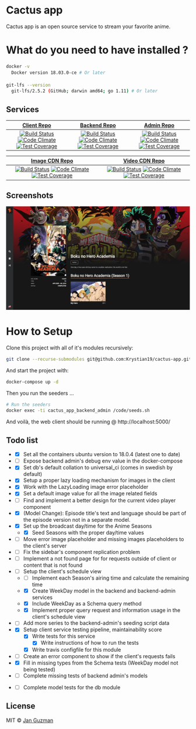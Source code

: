 # Cactus app
Cactus app is an open source service to stream your favorite anime.

# What do you need to have installed ?
```sh
docker -v
  Docker version 18.03.0-ce # Or later

git-lfs --version
  git-lfs/2.5.2 (GitHub; darwin amd64; go 1.11) # Or later
```

## Services
|  [Client Repo](https://github.com/Krystian19/cactus-app-client-service) | [Backend Repo](https://github.com/Krystian19/cactus-app-backend-service/tree/master) | [Admin Repo](https://github.com/Krystian19/cactus-app-backend-admin-service/tree/master) |
|:---------------------:|:---------------------:|:---------------------:|
| [![Build Status](https://travis-ci.org/Krystian19/cactus-app-client-service.svg?branch=master)](https://travis-ci.org/Krystian19/cactus-app-client-service) [![Code Climate](https://codeclimate.com/github/Krystian19/cactus-app-client-service/badges/gpa.svg)](https://codeclimate.com/github/Krystian19/cactus-app-client-service) [![Test Coverage](https://codecov.io/gh/Krystian19/cactus-app-client-service/branch/master/graph/badge.svg)](https://codecov.io/gh/Krystian19/cactus-app-client-service) | [![Build Status](https://travis-ci.org/Krystian19/cactus-app-backend-service.svg?branch=master)](https://travis-ci.org/Krystian19/cactus-app-backend-service) [![Code Climate](https://codeclimate.com/github/Krystian19/cactus-app-backend-service/badges/gpa.svg)](https://codeclimate.com/github/Krystian19/cactus-app-backend-service) [![Test Coverage](https://codecov.io/gh/Krystian19/cactus-app-backend-service/branch/master/graph/badge.svg)](https://codecov.io/gh/Krystian19/cactus-app-backend-service) | [![Build Status](https://travis-ci.org/Krystian19/cactus-app-backend-admin-service.svg?branch=master)](https://travis-ci.org/Krystian19/cactus-app-backend-admin-service) [![Code Climate](https://codeclimate.com/github/Krystian19/cactus-app-backend-admin-service/badges/gpa.svg)](https://codeclimate.com/github/Krystian19/cactus-app-backend-admin-service) [![Test Coverage](https://codecov.io/gh/Krystian19/cactus-app-backend-admin-service/branch/master/graph/badge.svg)](https://codecov.io/gh/Krystian19/cactus-app-backend-admin-service) |

|  [Image CDN Repo](https://github.com/Krystian19/cactus-fake-image-cdn-service/tree/master) | [Video CDN Repo](https://github.com/Krystian19/cactus-fake-video-cdn-service/tree/master) |
|:---------------------:|:---------------------:|
| [![Build Status](https://travis-ci.org/Krystian19/cactus-fake-image-cdn-service.svg?branch=master)](https://travis-ci.org/Krystian19/cactus-fake-image-cdn-service) [![Code Climate](https://codeclimate.com/github/Krystian19/cactus-fake-image-cdn-service/badges/gpa.svg)](https://codeclimate.com/github/Krystian19/cactus-fake-image-cdn-service)  [![Test Coverage](https://codecov.io/gh/Krystian19/cactus-fake-image-cdn-service/branch/master/graph/badge.svg)](https://codecov.io/gh/Krystian19/cactus-fake-image-cdn-service) | [![Build Status](https://travis-ci.org/Krystian19/cactus-fake-video-cdn-service.svg?branch=master)](https://travis-ci.org/Krystian19/cactus-fake-video-cdn-service) [![Code Climate](https://codeclimate.com/github/Krystian19/cactus-fake-video-cdn-service/badges/gpa.svg)](https://codeclimate.com/github/Krystian19/cactus-fake-video-cdn-service) [![Test Coverage](https://codecov.io/gh/Krystian19/cactus-fake-video-cdn-service/branch/master/graph/badge.svg)](https://codecov.io/gh/Krystian19/cactus-fake-video-cdn-service) |

## Screenshots
![Alt text](screenshots/view1.png?raw=true "Anime Description")

# How to Setup

Clone this project with all of it's modules recursively:

```sh
git clone --recurse-submodules git@github.com:Krystian19/cactus-app.git
```

And start the project with:
```sh
docker-compose up -d
```

Then you run the seeders ...
```sh
# Run the seeders
docker exec -ti cactus_app_backend_admin /code/seeds.sh
```

And voilà, the web client should be running @ http://localhost:5000/

## Todo list
+ - [x] Set all the containers ubuntu version to 18.0.4 (latest one to date)
+ - [ ] Expose backend admin's debug env value in the docker-compose
+ - [x] Set db's default collation to universal_ci (comes in swedish by default)
+ - [x] Setup a proper lazy loading mechanism for images in the client
+ - [x] Work with the LazyLoading image error placeholder
+ - [x] Set a default image value for all the image related fields
+ - [ ] Find and implement a better design for the current video player component
+ - [x] (Model Change): Episode title's text and language should be part of the episode version not in a separate model.
+ - [x] Set up the broadcast day/time for the Anime Seasons
  + - [x] Seed Seasons with the proper day/time values
+ - [ ] Move error image placeholder and missing images placeholders to the client's server
+ - [ ] Fix the sidebar's component replication problem
+ - [ ] Implement a not found page for for requests outside of client or content that is not found
+ - [ ] Setup the client's schedule view
  + - [ ] Implement each Season's airing time and calculate the remaining time
  + - [x] Create WeekDay model in the backend and backend-admin services
  + - [x] Include WeekDay as a Schema query method
  + - [x] Implement proper query request and information usage in the client's schedule view
+ - [ ] Add more series to the backend-admin's seeding script data
+ - [x] Setup client service testing pipeline, maintainability score
    - [x] Write tests for this service
        - [x] Write instructions of how to run the tests
    - [x] Write travis configfile for this module
+ - [ ] Create an error component to show if the client's requests fails
+ - [x] Fill in missing types from the Schema tests (WeekDay model not being tested)
+ - [ ] Complete missing tests of backend admin's models
+ - [ ] Complete model tests for the db module


<!-- - [x] Venus -->

## License
MIT © [Jan Guzman](https://github.com/Krystian19)
